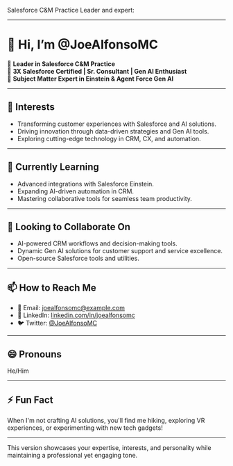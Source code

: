 Salesforce C&M Practice Leader and expert:  

---

# 👋 Hi, I’m @JoeAlfonsoMC  

🌟 **Leader in Salesforce C&M Practice**  
💼 **3X Salesforce Certified | Sr. Consultant | Gen AI Enthusiast**  
🎯 **Subject Matter Expert in Einstein & Agent Force Gen AI**  

---

## 👀 **Interests**  
- Transforming customer experiences with Salesforce and AI solutions.  
- Driving innovation through data-driven strategies and Gen AI tools.  
- Exploring cutting-edge technology in CRM, CX, and automation.  

---

## 🌱 **Currently Learning**  
- Advanced integrations with Salesforce Einstein.  
- Expanding AI-driven automation in CRM.  
- Mastering collaborative tools for seamless team productivity.  

---

## 💞️ **Looking to Collaborate On**  
- AI-powered CRM workflows and decision-making tools.  
- Dynamic Gen AI solutions for customer support and service excellence.  
- Open-source Salesforce tools and utilities.  

---

## 📫 **How to Reach Me**  
- 💌 Email: [joealfonsomc@example.com](mailto:joealfonsomc@example.com)  
- 💼 LinkedIn: [linkedin.com/in/joealfonsomc](https://linkedin.com/in/joealfonsomc)  
- 🐦 Twitter: [@JoeAlfonsoMC](https://twitter.com/JoeAlfonsoMC)  

---

## 😄 **Pronouns**  
He/Him  

---

## ⚡ **Fun Fact**  
When I'm not crafting AI solutions, you'll find me hiking, exploring VR experiences, or experimenting with new tech gadgets!  

---

<!---  
JoeAlfonsoMC/JoeAlfonsoMC is a ✨ special ✨ repository because its `README.md` (this file) appears on your GitHub profile.  
You can click the Preview link to take a look at your changes.  
--->  

This version showcases your expertise, interests, and personality while maintaining a professional yet engaging tone.
